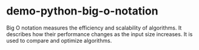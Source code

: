 # demo-python-big-o-notation
Big O notation measures the efficiency and scalability of algorithms. It describes how their performance changes as the input size increases. It is used to compare and optimize algorithms.
